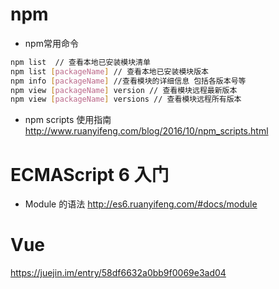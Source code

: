 # npm
* npm常用命令

```bash
npm list  // 查看本地已安装模块清单
npm list [packageName] // 查看本地已安装模块版本
npm info [packageName] //查看模块的详细信息 包括各版本号等
npm view [packageName] version // 查看模块远程最新版本
npm view [packageName] versions // 查看模块远程所有版本
```

* npm scripts 使用指南
http://www.ruanyifeng.com/blog/2016/10/npm_scripts.html


# ECMAScript 6 入门
*  Module 的语法
http://es6.ruanyifeng.com/#docs/module


# Vue
https://juejin.im/entry/58df6632a0bb9f0069e3ad04
